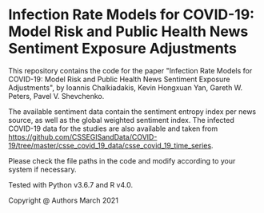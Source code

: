 # Infection Rate Models for COVID-19: Model Risk and Public Health News Sentiment Exposure Adjustments

This repository contains the code for the paper "Infection Rate Models for COVID-19: Model Risk and Public Health News Sentiment Exposure Adjustments", by Ioannis Chalkiadakis, Kevin Hongxuan Yan, Gareth W. Peters, Pavel V. Shevchenko.


The available sentiment data contain the sentiment entropy index per news source, as well as the global weighted sentiment index. The infected COVID-19 data for the studies are also available and taken from https://github.com/CSSEGISandData/COVID-19/tree/master/csse_covid_19_data/csse_covid_19_time_series.

Please check the file paths in the code and modify according to your system if necessary.

Tested with Python v3.6.7 and R v4.0.








Copyright @ Authors March 2021

